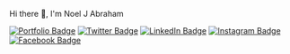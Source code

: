 
Hi there 👋, 
I'm Noel J Abraham

[![Portfolio Badge](https://img.shields.io/badge/Portfolio-Visit-informational?style=flat&logo=&logoColor=white&color=4267B2)](https://noeljabraham.github.io/)
[![Twitter Badge](https://img.shields.io/badge/Twitter-Profile-informational?style=flat&logo=twitter&logoColor=white&color=1CA2F1)](https://x.com/e1hitler?t=QBYel7J46WPWsvAby0cxsA&s=09)
[![LinkedIn Badge](https://img.shields.io/badge/LinkedIn-Profile-informational?style=flat&logo=linkedin&logoColor=white&color=0D76A8)](https://www.linkedin.com/in/noel-j-abraham-69412b1b0/)
[![Instagram Badge](https://img.shields.io/badge/InstaGram-Profile-informational?style=flat&logo=instagram&logoColor=white&color=bc2a8d)](https://www.youtube.com/watch?v=bgJ_1WuhUig)
[![Facebook Badge](https://img.shields.io/badge/FaceBook-Profile-informational?style=flat&logo=faceBook&logoColor=white&color=4267B2)](https://www.youtube.com/watch?v=Lm4LYX3xdkU)
